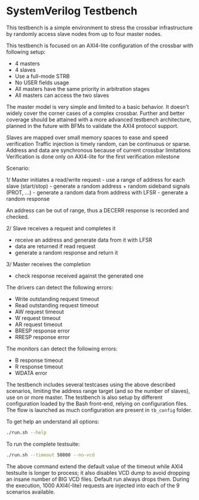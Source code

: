 # SystemVerilog Testbench

This testbench is a simple environment to stress the crossbar infrastructure
by randomly access slave nodes from up to four master nodes.

This testbench is focused on an AXI4-lite configuration of the crossbar with
following setup:

- 4 masters
- 4 slaves
- Use a full-mode STRB
- No USER fields usage
- All masters have the same priority in arbitration stages
- All masters can access the two slaves

The master model is very simple and limited to a basic behavior. It doesn't
widely cover the corner cases of a complex crossbar. Further and better
coverage should be attained with a more advanced testbench architecture,
planned in the future with BFMs to validate the AXI4 protocol support.

Slaves are mapped over small memory spaces to ease and speed verification
Traffic injection is timely random, can be continuous or sparse.
Address and data are synchronous because of current crossbar limitations
Verification is done only on AXI4-lite for the first verification milestone


Scenario:

1/ Master initiates a read/write request
    - use a range of address for each slave (start/stop)
    - generate a random address + random sideband signals (PROT, ...)
    - generate a random data from address with LFSR
    - generate a random response

An address can be out of range, thus a DECERR response is recorded and checked.

2/ Slave receives a request and completes it

- receive an address and generate data from it with LFSR
- data are returned if read request
- generate a random response and return it

3/ Master receives the completion

- check response received against the generated one


The drivers can detect the following errors:

- Write outstanding request timeout
- Read outstanding request timeout
- AW request timeout
- W request timeout
- AR request timeout
- BRESP response error
- RRESP response error

The monitors can detect the following errors:

- B response timeout
- R response timeout
- WDATA error

The testbench includes several testcases using the above described scenarios,
limiting the address range target (and so the number of slaves), use on or more
master. The testbench is also setup by different configuration loaded by the
Bash front-end, relying on configuration files. The flow is launched as much
configuration are present in `tb_config` folder.


To get help an understand all options:

```bash
./run.sh --help
```
To run the complete testsuite:

```bash
./run.sh --timeout 50000 --no-vcd
```

The above command extend the default value of the timeout while AXI4 testsuite
is longer to process; it also disables VCD dump to avoid dropping an insane
number of BIG VCD files. Default run always drops them. During the execution,
1000 AXI4(-lite) requests are injected into each of the 9 scenarios available.

